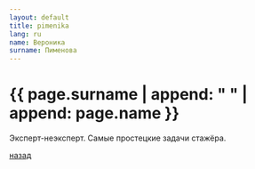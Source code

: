 ```yaml
---
layout: default
title: pimenika
lang: ru
name: Вероника
surname: Пименова
---
```


# [](#header-1) {{ page.surname | append: " " | append: page.name }}

Эксперт-неэксперт. Самые простецкие задачи стажёра.

[назад](../experts/)

